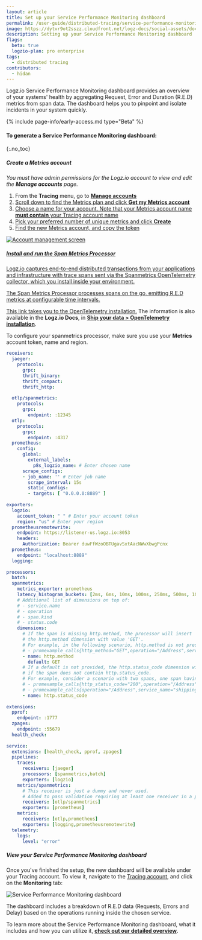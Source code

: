 ```yaml
---
layout: article
title: Set up your Service Performance Monitoring dashboard
permalink: /user-guide/distributed-tracing/service-performance-monitoring-setup
image: https://dytvr9ot2sszz.cloudfront.net/logz-docs/social-assets/docs-social.jpg
description: Setting up your Service Performance Monitoring dashboard
flags:
  beta: true
  logzio-plan: pro enterprise
tags: 
  - distributed tracing
contributors:
  - hidan
---
```


Logz.io Service Performance Monitoring dashboard provides an overview of your systems' health by aggregating Request, Error and Duration (R.E.D) metrics from span data. The dashboard helps you to pinpoint and isolate incidents in your system quickly.

{% include page-info/early-access.md type="Beta" %}

#### To generate a Service Performance Monitoring dashboard: 
{:.no_toc}  

<div class="tasklist">

##### Create a Metrics account

_You must have admin permissions for the Logz.io account to view and edit the **Manage accounts** page._

1. From the **Tracing** menu, go to <a href="https://app.logz.io/#/dashboard/settings/manage-accounts" target ="_blank"> **Manage accounts**
2. Scroll down to find the Metrics plan and click  **Get my Metrics account**
3. Choose a name for your account. Note that your Metrics account name **must contain** your Tracing account name
4. Pick your preferred number of unique metrics and click **Create**
3. Find the new Metrics account, and copy the token

![Account management screen](https://dytvr9ot2sszz.cloudfront.net/logz-docs/distributed-tracing/manage-accounts-metrics-creation.png)


##### Install and run the Span Metrics Processor

Logz.io captures end-to-end distributed transactions from your applications and infrastructure with trace spans sent via the Spanmetrics OpenTelemetry collector, which you install inside your environment.

The Span Metrics Processor processes spans on the go, emitting R.E.D metrics at configurable time intervals.

[This link takes you to the OpenTelemetry installation.](https://app.logz.io/#/dashboard/send-your-data/tracing-sources/opentelemetry) 
The information is also available in the **Logz.io Docs**, in [**Ship your data > OpenTelemetry installation**](https://docs.logz.io/shipping/tracing-sources/opentelemetry.html).

To configure your spanmetrics processor, make sure you use your **Metrics** account token, name and region.


```yaml
receivers:
  jaeger:
    protocols:
      grpc:
      thrift_binary:
      thrift_compact:
      thrift_http:
​
  otlp/spanmetrics:
    protocols:
      grpc:
        endpoint: :12345
  otlp:
    protocols:
      grpc:
        endpoint: :4317
  prometheus:
    config:
      global:
        external_labels:
          p8s_logzio_name: # Enter chosen name
      scrape_configs: 
      - job_name: '' # Enter job name
        scrape_interval: 15s
        static_configs:
        - targets: [ "0.0.0.0:8889" ]
​
exporters:
  logzio:
    account_token: " " # Enter your account token
    region: "us" # Enter your region
  prometheusremotewrite:
    endpoint: https://listener-us.logz.io:8053
    headers:
      Authorization: Bearer duwFfWzoOBTUgavSxtAacNWwXbwgPcnx
  prometheus:
    endpoint: "localhost:8889"
  logging:
​
processors:
  batch:
  spanmetrics:
    metrics_exporter: prometheus
    latency_histogram_buckets: [2ms, 6ms, 10ms, 100ms, 250ms, 500ms, 1000ms, 10000ms, 100000ms, 1000000ms]
    # Additional list of dimensions on top of:
    # - service.name
    # - operation
    # - span.kind
    # - status.code
    dimensions:
      # If the span is missing http.method, the processor will insert
      # the http.method dimension with value 'GET'.
      # For example, in the following scenario, http.method is not present in a span and so will be added as a dimension to the metric with value "GET":
      # - promexample_calls{http_method="GET",operation="/Address",service_name="shippingservice",span_kind="SPAN_KIND_SERVER",status_code="STATUS_CODE_UNSET"} 1
      - name: http.method
        default: GET
      # If a default is not provided, the http.status_code dimension will be omitted
      # if the span does not contain http.status_code.
      # For example, consider a scenario with two spans, one span having http.status_code=200 and another missing http.status_code. Two metrics would result with this configuration, one with the http_status_code omitted and the other included:
      # - promexample_calls{http_status_code="200",operation="/Address",service_name="shippingservice",span_kind="SPAN_KIND_SERVER",status_code="STATUS_CODE_UNSET"} 1
      # - promexample_calls{operation="/Address",service_name="shippingservice",span_kind="SPAN_KIND_SERVER",status_code="STATUS_CODE_UNSET"} 1
      - name: http.status_code    
​
extensions:
  pprof:
    endpoint: :1777
  zpages:
    endpoint: :55679
  health_check:
​
service:
  extensions: [health_check, pprof, zpages]
  pipelines:
    traces:
      receivers: [jaeger]
      processors: [spanmetrics,batch]
      exporters: [logzio]
    metrics/spanmetrics:
      # This receiver is just a dummy and never used.
      # Added to pass validation requiring at least one receiver in a pipeline.
      receivers: [otlp/spanmetrics]
      exporters: [prometheus]
    metrics:
      receivers: [otlp,prometheus]
      exporters: [logging,prometheusremotewrite]      
  telemetry:
    logs:
      level: "error"
```

<!--
The OpenTelemetry repository offers configuration examples, such as:

* [Exporter not found](https://github.com/open-telemetry/opentelemetry-collector-contrib/blob/main/processor/spanmetricsprocessor/testdata/config-exporter-not-found.yaml) - Where the configured 'metrics_exporter' within spanprocessor, cannot be found in any pipeline, leading to a config validation error
* [3-pipeline configuration](https://github.com/open-telemetry/opentelemetry-collector-contrib/blob/main/processor/spanmetricsprocessor/testdata/config-3-pipelines.yaml) - When a user wishes to perform further processing of aggregated span metrics prior to exporting (traces -> metrics-proxy-pipeline -> metrics)
* [And more](https://github.com/open-telemetry/opentelemetry-collector-contrib/tree/main/processor/spanmetricsprocessor/testdata)
-->

##### View your Service Performance Monitoring dashboard

Once you've finished the setup, the new dashboard will be available under your Tracing account. To view it, navigate to the [Tracing account](https://app.logz.io/#/dashboard/jaeger/monitoring), and click on the **Monitoring** tab:

![Service Performance Monitoring dashboard](https://dytvr9ot2sszz.cloudfront.net/logz-docs/distributed-tracing/spm-main-dashboard.png)

The dashboard includes a breakdown of R.E.D data (Requests, Errors and Delay) based on the operations running inside the chosen service.

To learn more about the Service Performance Monitoring dashboard, what it includes and how you can utilize it, **[check out our detailed overview](https://docs.logz.io/user-guide/distributed-tracing/service-performance-monitoring#service-performance-monitoring-dashboard)**.

</div>
